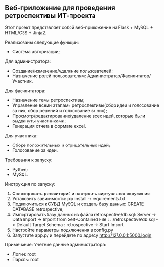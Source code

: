 ## Веб-приложение для проведения ретроспективы ИТ-проекта

Этот проект представляет собой веб-приложение на Flask + MySQL + HTML/CSS + Jinja2.

Реализованы следующие функции:
- Система авторизации;

Для администратора:
- Создание/изменение/удаление пользователей;
- Назначение ролей пользователям: Администратор/Фасилитатор/Участник.

Для фасилитатора:
- Назначение темы ретроспективы;
- Управление всеми этапами ретроспективы(сбор идеи и голосование за них, сбор решений и голосование за них);
- Просмотр/редактирование/удаление всех идей, которые были выдвинуты участниками;
- Генерация отчета в формате excel.

Для участника:
- Сборе положительных и отрицательных идей;
- Голосование за идеи.

Требования к запуску:
- Python;
- MySQL.

Инструкция по запуску:
1. Склонировать репозиторий и настроить виртуальное окружение
2. Установить зависимости: pip install -r requirements.txt
3. Подключиться к СУБД MySQL и создать базу данных: CREATE DATABASE retrospective;
4. Импортировать базу данных из файла retrospective/db.sql: Server -> Data Import -> Import from Self-Contained File : ../retrospective/db.sql -> Default Target Schema : retrospective -> Start Import
5. Настройте параметры подключения в config.py
6. Запустите app.py и перейдите по адресу http://127.0.0.1:5000/login

Примечание: 
Учетные данные администратора:
- Логин: root
- Пароль: root
